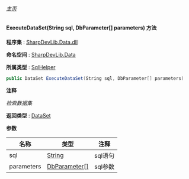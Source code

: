 ###### [主页](./Index.md "主页")

#### ExecuteDataSet(String sql, DbParameter[] parameters) 方法

**程序集** : [SharpDevLib.Data.dll](./SharpDevLib.Data.assembly.md "SharpDevLib.Data.dll")

**命名空间** : [SharpDevLib.Data](./SharpDevLib.Data.namespace.md "SharpDevLib.Data")

**所属类型** : [SqlHelper](./SharpDevLib.Data.SqlHelper.md "SqlHelper")

``` csharp
public DataSet ExecuteDataSet(String sql, DbParameter[] parameters)
```

**注释**

*检索数据集*



**返回类型** : [DataSet](https://learn.microsoft.com/en-us/dotnet/api/system.data.dataset "DataSet")


**参数**

|名称|类型|注释|
|---|---|---|
|sql|[String](https://learn.microsoft.com/en-us/dotnet/api/system.string "String")|sql语句|
|parameters|[DbParameter\[\]](https://learn.microsoft.com/en-us/dotnet/api/system.data.common.dbparameter[] "DbParameter\[\]")|sql参数|


